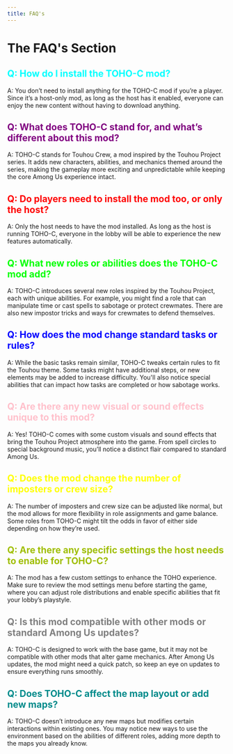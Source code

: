 ```yaml
---
title: FAQ's
---
```


# The FAQ's Section

## <font color=cyan>Q: How do I install the TOHO-C mod?</font>

A: You don’t need to install anything for the TOHO-C mod if you’re a player. Since it’s a host-only mod, as long as the host has it enabled, everyone can enjoy the new content without having to download anything.

## <font color=purple>Q: What does TOHO-C stand for, and what’s different about this mod?</font>

A: TOHO-C stands for Touhou Crew, a mod inspired by the Touhou Project series. It adds new characters, abilities, and mechanics themed around the series, making the gameplay more exciting and unpredictable while keeping the core Among Us experience intact.

## <font color=red>Q: Do players need to install the mod too, or only the host?</font>

A: Only the host needs to have the mod installed. As long as the host is running TOHO-C, everyone in the lobby will be able to experience the new features automatically.

## <font color=lime>Q: What new roles or abilities does the TOHO-C mod add?</font>

A: TOHO-C introduces several new roles inspired by the Touhou Project, each with unique abilities. For example, you might find a role that can manipulate time or cast spells to sabotage or protect crewmates. There are also new impostor tricks and ways for crewmates to defend themselves.

## <font color=blue>Q: How does the mod change standard tasks or rules?</font>

A: While the basic tasks remain similar, TOHO-C tweaks certain rules to fit the Touhou theme. Some tasks might have additional steps, or new elements may be added to increase difficulty. You'll also notice special abilities that can impact how tasks are completed or how sabotage works.

## <font color=pink>Q: Are there any new visual or sound effects unique to this mod?</font>

A: Yes! TOHO-C comes with some custom visuals and sound effects that bring the Touhou Project atmosphere into the game. From spell circles to special background music, you’ll notice a distinct flair compared to standard Among Us.

## <font color=yellow>Q: Does the mod change the number of imposters or crew size?</font>

A: The number of imposters and crew size can be adjusted like normal, but the mod allows for more flexibility in role assignments and game balance. Some roles from TOHO-C might tilt the odds in favor of either side depending on how they’re used.

## <font color=amber>Q: Are there any specific settings the host needs to enable for TOHO-C?</font>

A: The mod has a few custom settings to enhance the TOHO experience. Make sure to review the mod settings menu before starting the game, where you can adjust role distributions and enable specific abilities that fit your lobby’s playstyle.

## <font color=gray>Q: Is this mod compatible with other mods or standard Among Us updates?</font>

A: TOHO-C is designed to work with the base game, but it may not be compatible with other mods that alter game mechanics. After Among Us updates, the mod might need a quick patch, so keep an eye on updates to ensure everything runs smoothly.

## <font color=#008b8b>Q: Does TOHO-C affect the map layout or add new maps?</font>

A: TOHO-C doesn’t introduce any new maps but modifies certain interactions within existing ones. You may notice new ways to use the environment based on the abilities of different roles, adding more depth to the maps you already know.